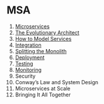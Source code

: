 # MSA

1. [Microservices](https://github.com/jungining/MSA/blob/main/chap1.%20Microservices.md)
2. [The Evolutionary Architect](https://github.com/jungining/MSA/blob/main/chap2.%20The%20Evolutionary%20Architect.md)
3. [How to Model Services](https://github.com/jungining/MSA/blob/main/chap3.%20How%20to%20Model%20Services.md)
4. [Integration](https://github.com/jungining/MSA/blob/main/chap4.%20Integration.md)
5. [Splitting the Monolith](https://github.com/jungining/MSA/blob/main/chap5.%20Splitting%20the%20Monolith.md)
6. [Deployment](https://github.com/jungining/MSA/blob/main/chap6.%20Deployment.md)
7. [Testing](https://github.com/jungining/MSA/blob/main/chap7.%20testing.md)
8. [Monitoring](https://github.com/jungining/MSA/blob/main/chap8.%20monitoring.md)
9. Security
10. Conway’s Law and System Design
11. Microservices at Scale
12. Bringing It All Together
